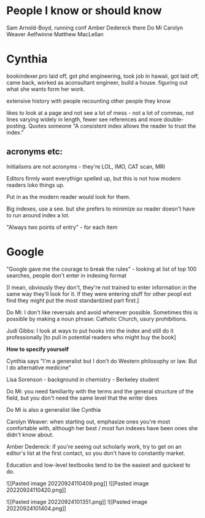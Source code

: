 # People I know or should know
Sam Arnold-Boyd, running conf
Amber Dedereck there
Do Mi
Carolyn Weaver
Aelfwinne
Matthew MacLellan

# Cynthia
bookindexer.pro 
laid off, got phd engineering, took job in hawaii, got laid off, came back, worked as aconsultant engineer, build a house. 
figuring out what she wants form her work. 

extensive history with people recounting other people they know

likes to look at a page and not see a lot of mess - not a lot of commas, not lines varying widely in length, fewer see references and more double-posting. Quotes someone "A consistent index allows the reader to trust the index." 

## acronyms etc: 
Initialisms are not acronyms - they're LOL, IMO, CAT scan, MRI

Editors firmly want everythign spelled up, but this is not how modern readers loko things up. 

Put in as the modern reader would look for them. 

Big indexes, use a see. but she prefers to minimize so reader doesn't have to run around index a lot. 

"Always two points of entry" - for each item

# Google
"Google gave me the courage to break the rules" - looking at list of top 100 searches, people don't enter in indexing format

[I mean, obviously they don't, they're not trained to enter information in the same way they'll look for it. If they were entering stuff for other peopl eot find they might put the most standardzied part first.]


Do Mi: I don't like reversals and avoid whenever possible. Sometimes this is possible by making a noun phrase: Catholic Church, usury prohibitions.


Judi Gibbs: I look at ways to put hooks into the index and still do it professionally [to pull in potential readers who might buy the book]

__How to specify yourself__ 

Cynthia says "I'm a generalist but I don't do Western philosophy or law. But I do alternative medicine"

Lisa Sorenson - background in chemistry - Berkeley student

Do Mi: you need familiarity with the terms and the general structure of the field, but you don't need the same level that the writer does

Do Mi is also a generalist like Cynthia

Carolyn Weaver: when starting out, emphasize ones you're most comfortable with, although her best / most fun indexes have been ones she didn't know about. 

Amber Dedereck: if you're seeing out scholarly work, try to get on an editor's list at the first contact, so you don't have to constantly market. 

Education and low-level textbooks tend to be the easiest and quickest to do. 


![[Pasted image 20220924110409.png]]
![[Pasted image 20220924110420.png]]














![[Pasted image 20220924101351.png]]
![[Pasted image 20220924101404.png]]




